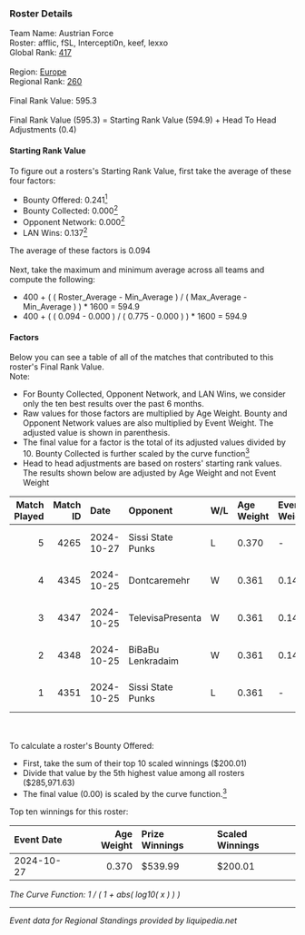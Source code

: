 ### Roster Details<br />
Team Name: Austrian Force<br />
Roster: afflic, fSL, Intercepti0n, keef, lexxo<br />
Global Rank: [417](../../standings_global_2025_02_28.md)<br />
<br />
Region: [Europe]( ../../standings_europe_2025_02_28.md)<br />
Regional Rank: [260]( ../../standings_europe_2025_02_28.md)<br />
<br />
Final Rank Value:  595.3<br />
<br />
Final Rank Value (595.3) = Starting Rank Value (594.9) + Head To Head Adjustments (0.4)<br />

#### Starting Rank Value<br />
To figure out a rosters's Starting Rank Value, first take the average of these four factors:<br />
- Bounty Offered: 0.241[<sup>1</sup>](#table2)
- Bounty Collected: 0.000[<sup>2</sup>](#table1)
- Opponent Network: 0.000[<sup>2</sup>](#table1)
- LAN Wins: 0.137[<sup>2</sup>](#table1)

The average of these factors is 0.094<br />
<br />
Next, take the maximum and minimum average across all teams and compute the following:<br />
- 400 + ( ( Roster_Average - Min_Average ) / ( Max_Average - Min_Average ) ) * 1600 = 594.9
- 400 + ( ( 0.094 - 0.000 ) / ( 0.775 - 0.000 ) ) * 1600 = 594.9


#### Factors<br />
Below you can see a table of all of the matches that contributed to this roster's Final Rank Value.<br />
Note:<br />

- For Bounty Collected, Opponent Network, and LAN Wins, we consider only the ten best results over the past 6 months.
- Raw values for those factors are multiplied by Age Weight. Bounty and Opponent Network values are also multiplied by Event Weight. The adjusted value is shown in parenthesis.
- The final value for a factor is the total of its adjusted values divided by 10. Bounty Collected is further scaled by the curve function[<sup>3</sup>](#curveFunction)
- Head to head adjustments are based on rosters' starting rank values. The results shown below are adjusted by Age Weight and not Event Weight
<span id="table1"></span><br />


| Match Played | Match ID | Date       | Opponent          | W/L | Age Weight | Event Weight | Bounty Collected | Opponent Network | LAN Wins  | H2H Adj. | Roster                                 |
| -: | -: | :- | :- | :- | :- | :- | :- | :- | :- | -: | :- |
|            5 |     4265 | 2024-10-27 | Sissi State Punks | L   | 0.370      | -            | -                | -                | -         |    -4.27 | afflic, fSL, Intercepti0n, keef, lexxo |
|            4 |     4345 | 2024-10-25 | Dontcaremehr      | W   | 0.361      | 0.143        | 0.000 (0.000)    | 0.018 (0.001)    | 1 (0.361) |     3.13 | afflic, fSL, Intercepti0n, keef, lexxo |
|            3 |     4347 | 2024-10-25 | TelevisaPresenta  | W   | 0.361      | 0.143        | 0.000 (0.000)    | 0.018 (0.001)    | 1 (0.361) |     3.10 | afflic, fSL, Intercepti0n, keef, lexxo |
|            2 |     4348 | 2024-10-25 | BiBaBu Lenkradaim | W   | 0.361      | 0.143        | 0.000 (0.000)    | 0.000 (0.000)    | 1 (0.361) |     2.77 | afflic, fSL, Intercepti0n, keef, lexxo |
|            1 |     4351 | 2024-10-25 | Sissi State Punks | L   | 0.361      | -            | -                | -                | -         |    -4.29 | afflic, fSL, Intercepti0n, keef, lexxo |

<br />
<span id="table2"></span><br />
To calculate a roster's Bounty Offered:<br />

- First, take the sum of their top 10 scaled winnings ($200.01)
- Divide that value by the 5th highest value among all rosters ($285,971.63)
- The final value (0.00) is scaled by the curve function.[<sup>3</sup>](#curveFunction)

Top ten winnings for this roster:<br />

| Event Date | Age Weight | Prize Winnings | Scaled Winnings |
| :- | -: | :- | :- |
| 2024-10-27 |      0.370 | $539.99        | $200.01         |


<span id="curveFunction"></span>_The Curve Function: 1 / ( 1 + abs( log10( x ) ) )_<br />

---
_Event data for Regional Standings provided by liquipedia.net_<br />
